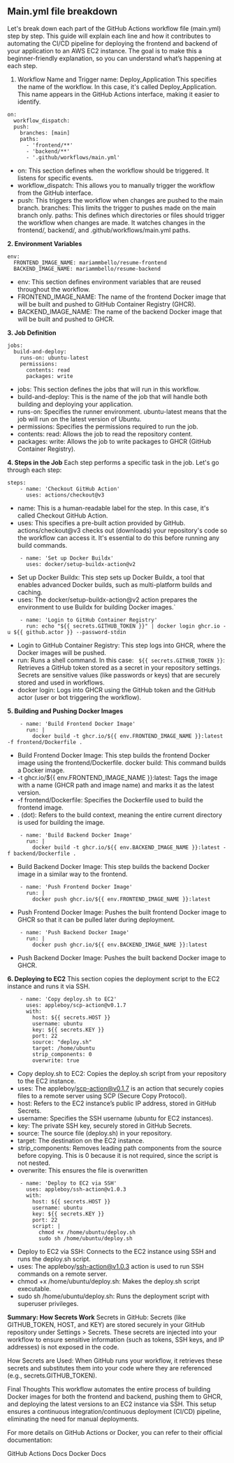 ## Main.yml file breakdown
Let's break down each part of the GitHub Actions workflow file (main.yml) step by step. This guide will explain each line and how it contributes to automating the CI/CD pipeline for deploying the frontend and backend of your application to an AWS EC2 instance. The goal is to make this a beginner-friendly explanation, so you can understand what’s happening at each step.

1. Workflow Name and Trigger
name: Deploy_Application
This specifies the name of the workflow. In this case, it's called Deploy_Application. This name appears in the GitHub Actions interface, making it easier to identify.

```
on:
  workflow_dispatch:
  push:
    branches: [main]
    paths:
      - 'frontend/**'
      - 'backend/**'
      - '.github/workflows/main.yml'
```

* on: This section defines when the workflow should be triggered. It listens for specific events.
* workflow_dispatch: This allows you to manually trigger the workflow from the GitHub interface.
* push: This triggers the workflow when changes are pushed to the main branch.
branches: This limits the trigger to pushes made on the main branch only.
paths: This defines which directories or files should trigger the workflow when changes are made. It watches changes in the frontend/, backend/, and .github/workflows/main.yml paths.

**2. Environment Variables**
```
env:
  FRONTEND_IMAGE_NAME: mariammbello/resume-frontend
  BACKEND_IMAGE_NAME: mariammbello/resume-backend
``` 
* env: This section defines environment variables that are reused throughout the workflow.
* FRONTEND_IMAGE_NAME: The name of the frontend Docker image that will be built and pushed to GitHub Container Registry (GHCR).
* BACKEND_IMAGE_NAME: The name of the backend Docker image that will be built and pushed to GHCR.

**3. Job Definition**
```
jobs:
  build-and-deploy:
    runs-on: ubuntu-latest
    permissions:
      contents: read
      packages: write
``` 

* jobs: This section defines the jobs that will run in this workflow.
* build-and-deploy: This is the name of the job that will handle both building and deploying your application.
* runs-on: Specifies the runner environment. ubuntu-latest means that the job will run on the latest version of Ubuntu.
* permissions: Specifies the permissions required to run the job.
* contents: read: Allows the job to read the repository content.
* packages: write: Allows the job to write packages to GHCR (GitHub Container Registry).

**4. Steps in the Job**
Each step performs a specific task in the job. Let's go through each step:
```
steps:
    - name: 'Checkout GitHub Action'
      uses: actions/checkout@v3
```

* name: This is a human-readable label for the step. In this case, it's called Checkout GitHub Action.
* uses: This specifies a pre-built action provided by GitHub. actions/checkout@v3 checks out (downloads) your repository's code so the workflow can access it. It's essential to do this before running any build commands.

```
    - name: 'Set up Docker Buildx'
      uses: docker/setup-buildx-action@v2
``` 

* Set up Docker Buildx: This step sets up Docker Buildx, a tool that enables advanced Docker builds, such as multi-platform builds and caching.
* uses: The docker/setup-buildx-action@v2 action prepares the environment to use Buildx for building Docker images.`

```
    - name: 'Login to GitHub Container Registry'
      run: echo "${{ secrets.GITHUB_TOKEN }}" | docker login ghcr.io -u ${{ github.actor }} --password-stdin
```

* Login to GitHub Container Registry: This step logs into GHCR, where the Docker images will be pushed.
* run: Runs a shell command. In this case: ``` ${{ secrets.GITHUB_TOKEN }}```: Retrieves a GitHub token stored as a secret in your repository settings. Secrets are sensitive values (like passwords or keys) that are securely stored and used in workflows.
* docker login: Logs into GHCR using the GitHub token and the GitHub actor (user or bot triggering the workflow).

**5. Building and Pushing Docker Images**
```
    - name: 'Build Frontend Docker Image'
      run: |
        docker build -t ghcr.io/${{ env.FRONTEND_IMAGE_NAME }}:latest -f frontend/Dockerfile .
```

* Build Frontend Docker Image: This step builds the frontend Docker image using the frontend/Dockerfile.
docker build: This command builds a Docker image.
* -t ghcr.io/${{ env.FRONTEND_IMAGE_NAME }}:latest: Tags the image with a name (GHCR path and image name) and marks it as the latest version.
* -f frontend/Dockerfile: Specifies the Dockerfile used to build the frontend image.
* . (dot): Refers to the build context, meaning the entire current directory is used for building the image.

```
    - name: 'Build Backend Docker Image'
      run: |
        docker build -t ghcr.io/${{ env.BACKEND_IMAGE_NAME }}:latest -f backend/Dockerfile .
```

* Build Backend Docker Image: This step builds the backend Docker image in a similar way to the frontend.
```
    - name: 'Push Frontend Docker Image'
      run: |
        docker push ghcr.io/${{ env.FRONTEND_IMAGE_NAME }}:latest
```
* Push Frontend Docker Image: Pushes the built frontend Docker image to GHCR so that it can be pulled later during deployment.
```
    - name: 'Push Backend Docker Image'
      run: |
        docker push ghcr.io/${{ env.BACKEND_IMAGE_NAME }}:latest
```
* Push Backend Docker Image: Pushes the built backend Docker image to GHCR.

**6. Deploying to EC2**
This section copies the deployment script to the EC2 instance and runs it via SSH.

```
    - name: 'Copy deploy.sh to EC2'
      uses: appleboy/scp-action@v0.1.7
      with:
        host: ${{ secrets.HOST }}
        username: ubuntu
        key: ${{ secrets.KEY }}
        port: 22
        source: "deploy.sh"
        target: /home/ubuntu
        strip_components: 0
        overwrite: true
``` 
* Copy deploy.sh to EC2: Copies the deploy.sh script from your repository to the EC2 instance.
* uses: The appleboy/scp-action@v0.1.7 is an action that securely copies files to a remote server using SCP (Secure Copy Protocol).
* host: Refers to the EC2 instance’s public IP address, stored in GitHub Secrets.
* username: Specifies the SSH username (ubuntu for EC2 instances).
* key: The private SSH key, securely stored in GitHub Secrets.
* source: The source file (deploy.sh) in your repository.
* target: The destination on the EC2 instance.
* strip_components: Removes leading path components from the source before copying. This is 0 because it is not required, since the script is not nested.
* overwrite: This ensures the file is overwritten

```
    - name: 'Deploy to EC2 via SSH'
      uses: appleboy/ssh-action@v1.0.3
      with:
        host: ${{ secrets.HOST }}
        username: ubuntu
        key: ${{ secrets.KEY }}
        port: 22
        script: |
          chmod +x /home/ubuntu/deploy.sh
          sudo sh /home/ubuntu/deploy.sh
```

* Deploy to EC2 via SSH: Connects to the EC2 instance using SSH and runs the deploy.sh script.
* uses: The appleboy/ssh-action@v1.0.3 action is used to run SSH commands on a remote server.
* chmod +x /home/ubuntu/deploy.sh: Makes the deploy.sh script executable.
* sudo sh /home/ubuntu/deploy.sh: Runs the deployment script with superuser privileges.

**Summary: How Secrets Work**
Secrets in GitHub: Secrets (like GITHUB_TOKEN, HOST, and KEY) are stored securely in your GitHub repository under Settings > Secrets. These secrets are injected into your workflow to ensure sensitive information (such as tokens, SSH keys, and IP addresses) is not exposed in the code.

How Secrets are Used: When GitHub runs your workflow, it retrieves these secrets and substitutes them into your code where they are referenced (e.g., secrets.GITHUB_TOKEN).

Final Thoughts
This workflow automates the entire process of building Docker images for both the frontend and backend, pushing them to GHCR, and deploying the latest versions to an EC2 instance via SSH. This setup ensures a continuous integration/continuous deployment (CI/CD) pipeline, eliminating the need for manual deployments.

For more details on GitHub Actions or Docker, you can refer to their official documentation:

GitHub Actions Docs
Docker Docs
